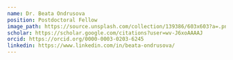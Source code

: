 ```yaml
---
name: Dr. Beata Ondrusova
position: Postdoctoral Fellow
image_path: https://source.unsplash.com/collection/139386/603x603?a=.png
scholar: https://scholar.google.com/citations?user=wv-J6xoAAAAJ
orcid: https://orcid.org/0000-0003-0203-6245
linkedin: https://www.linkedin.com/in/beata-ondrusova/
---
```

